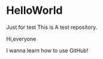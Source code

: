 # HelloWorld
Just for test
This is A test repository.

Hi,everyone

  I wanna learn how to use GitHub!
